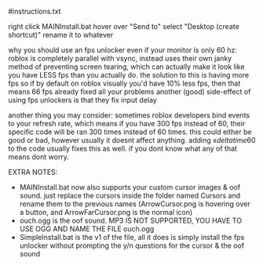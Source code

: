 #instructions.txt

right click MAINInstall.bat
hover over "Send to"
select "Desktop (create shortcut)"
rename it to whatever


why you should use an fps unlocker even if your monitor is only 60 hz:
roblox is completely parallel with vsync, instead uses their own janky method of preventing screen tearing,
which can actually make it look like you have LESS fps than you actually do.
the solution to this is having more fps so if by default on roblox visually you'd have 10% less fps, then that
means 66 fps already fixed all your problems
another (good) side-effect of using fps unlockers is that they fix input delay


another thing you may consider:
sometimes roblox developers bind events to your refresh rate, which means if you have 300 fps instead of 60,
their specific code will be ran 300 times instead of 60 times. this could either be good or bad, however usually
it doesnt affect anything. adding x*deltatime*60 to the code usually fixes this as well.
if you dont know what any of that means dont worry.

EXTRA NOTES:
* MAINInstall.bat now also supports your custom cursor images & oof sound. just replace the cursors inside
the folder named Cursors and rename them to the previous names (ArrowCursor.png is hovering over a button,
and ArrowFarCursor.png is the normal icon)
* ouch.ogg is the oof sound. MP3 IS NOT SUPPORTED, YOU HAVE TO USE OGG AND NAME THE FILE ouch.ogg
* SimpleInstall.bat is the v1 of the file, all it does is simply install the fps unlocker without prompting
the y/n questions for the cursor & the oof sound